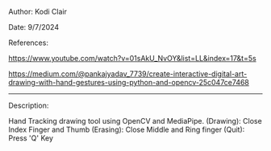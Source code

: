 Author: Kodi Clair

Date: 9/7/2024

References: 

https://www.youtube.com/watch?v=01sAkU_NvOY&list=LL&index=17&t=5s   
            
https://medium.com/@pankajyadav_7739/create-interactive-digital-art-drawing-with-hand-gestures-using-python-and-opencv-25c047ce7468

            
--------------------------------------------------------------------------
Description:

  Hand Tracking drawing tool using OpenCV and MediaPipe.
  (Drawing): Close Index Finger and Thumb
  (Erasing): Close Middle and Ring finger
  (Quit): Press 'Q' Key
